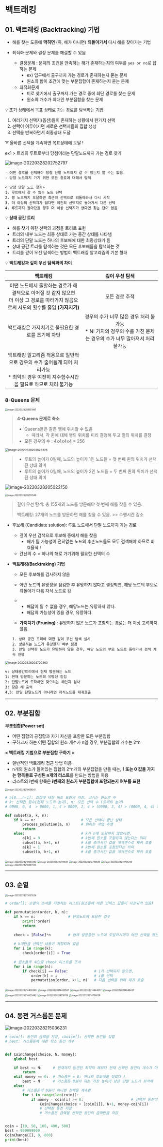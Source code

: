 # 백트래킹



## 01. 백트래킹 (Backtracking) 기법

- 해를 찾는 도중에 **막히면** (즉, 해가 아니면) **되돌아가서** 다시 해를 찾아가는 기법

- 최적화 문제와 결정 문제를 해결할 수 있음
  - 결정문제 : 문제의 조건을 만족하는 해가 존재하는지의 여부를 `yes or no`로 답하는 문제
    - ex) 입구에서 출구까지 가는 경로가 존재하는지 묻는 문제
    - 원소의 합이 조건에 맞는 부분집합이 존재하는지 묻는 문제
  - 최적화문제
    - 미로 찾기에서 출구까지 가는 경로 중에 최단 경로를 찾는 문제
    - 원소의 개수가 최대인 부분집합을 찾는 문제





💡 초기 상태에서 목표 상태로 가는 경로를 탐색하는 기법

1. 여러가지 선택지(옵션)들이 존재하는 상황에서 한가지 선택
2. 선택이 이루어지면 새로운 선택지들의 집합 생성
3. 선택을 반복하면서 최종상태 도달

➰ 올바른 선택을 계속하면 목표상태에 도달 !





ex1 > 트리의 루트로부터 당첨이라는 단말노드까지 가는 경로 찾기

![image-20220328202752797](백트래킹.assets/image-20220328202752797.png)

```
- 어떤 경로를 선택해야 당첨 단말 노드까지 갈 수 있는지 알 수는 없음.
- 당첨 노드까지 가기 위한 모든 경로에 대해서 탐색

< 당첨 단말 노드 찾기>
1. 루트에서 갈 수 있는 노드 선택
2. 꽝 노드까지 도달하면 최근의 선택으로 되돌아와서 다시 시작
3. 더 이상의 선택지가 없다면 이전의 선택지로 돌아가서 다른 선택
4. 루트까지 돌아갔을 경우 더 이상 선택지가 없다면 찾는 답이 없음
```





💡 **상태 공간 트리**

- 해를 찾기 위한 선택의 과정을 트리로 표현
- 트리의 내부 노드는 최종 상태로 가는 중간 상태를 나타냄
- 트리의 단말 노드는 하나의 후보해에 대한 최종상태가 됨
- 상태 공간 트리를 탐색하는 것은 모든 후보해들을 탐색하는 것
- 트리를 깊이 우선 탐색하는 방법이 백트래킹 알고리즘의 기본 형태



💡 **백트래킹과 깊이 우선 탐색과의 차이**

|                           백트래킹                           |                        깊이 우선 탐색                        |
| :----------------------------------------------------------: | :----------------------------------------------------------: |
| 어떤 노드에서 출발하는 경로가 해결책으로 이어질 것 같지 않으면 <br />더 이상 그 경로를 따라가지 않음으로써 시도의 횟수를 줄임 **(가지치기)** |                        모든 경로 추적                        |
|      백트래킹은 가지치기로 불필요한 경로를 조기에 차단       | 경우의 수가 너무 많은 경우 처리 불가능 <br />* N! 가지의 경우의 수를 가진 문제는 경우의 수가 너무 많아져서 처리 불가능 |
| 백트래킹 알고리즘 적용으로 일반적으로 경우의 수가 줄어들게 되어 처리가능<br />* 최악의 경우 여전히 지수함수시간을 필요로 하므로 처리 불가능 |                                                              |





### 8-Queens 문제

<img src="백트래킹.assets/image-20220328203551061.png" alt="image-20220328203551061" style="zoom: 50%;" />



> **4-Queens 문제로 축소**
>
> - Queens들은 같은 행에 위치할 수 없음
>   - 따라서, 각 퀸에 대해 행의 위치를 미리 결정해 두고 열의 위치를 결정
> - 모든 경우의 수 : 4x4x4x4 = 256

<img src="백트래킹.assets/image-20220328203823325.png" alt="image-20220328203823325" style="zoom:67%;" />

> - 루트의 높이가 0일때, 노드의 높이가 1인 노드들 = 첫 번째 퀸의 위치가 선택된 상태 의미
> - 루트의 높이가 0일때, 노드의 높이가 2인 노드들 = 두 번째 퀸의 위치가 선택된 상태 의미

![image-20220328205022150](백트래킹.assets/image-20220328205022150.png)



<img src="백트래킹.assets/image-20220328205051548.png" alt="image-20220328205051548" style="zoom: 50%;" />

> 깊이 우선 탐색: 총 155개의 노드를 방문해야 첫 번째 해를 찾을 수 있음.
>
> 백트래킹: 27개의 노드를 방문하면 해를 찾을 수 있음. >> 수행시간 감소



- 후보해 (Candidate solution): 루트 노드에서 단말 노드까지 가는 경로
  - 깊이 우선 검색으로 후보해 중에서 해를 찾음
    - 해가 될 가능성이 전혀없는 노드의 후손노드들도 모두 검색해야 하므로 비효율적 !
  - 간선의 수 = 하나의 해로 가기위해 필요한 선택의 수



- **백트래킹(Backtraking) 기법**

  - 모든 후보해를 검사하지 않음

  - 어떤 노드의 유망성을 점검한 후 유망하지 않다고 결정되면, 해당 노드의 부모로 되돌아가 다음 자식 노드로 감

  - [^유망성]: 어떤 노드를 방문했을 때 해당 노드를 포함한 경로의 해답 여부

    - 해답이 될 수 없을 경우, 해당노드는 유망하지 않다.
    - 해답의 가능성이 있을 경우, 유망하다.

  - **가지치기 (Pruning)** : 유망하지 않은 노드가 포함되는 경로는 더 이상 고려하지 않음.

  ```
  1. 상태 공간 트리에 대한 깊이 우선 탐색 실시
  2. 방문하는 노드가 유망한지 여부 점검
  3. 만일 선택한 노드가 유망하지 않을 경우, 해당 노드의 부모 노드로 돌아가서 검색 계속 진행
  ```

  



<img src="백트래킹.assets/image-20220328204720463.png" alt="image-20220328204720463" style="zoom:67%;" />

```
v: 상태공간트리에서 현재 방문하는 노드
1: 현재 방문하는 노드의 유망성 점검
2: 단말노드에 도착하면 찾으려는 해인지 검사
3: 찾은 해 출력
4,5: 만일 단말노드가 아니라면 자식노드를 재귀호출
```





---



## 02. 부분집합



**부분집합(Power set)**

- 어떤 집합의 공집합과 자기 자신을 포함한 모든 부분집합
- 구하고자 하는 어떤 집합의 원소 개수가 n일 경우, 부분집합의 개수는 2^n



**< 백트래킹 기법으로 부분집합 구하기 >**

- 일반적인 백트래킹 접근 방법 이용
- n개의 원소가 들어있는 집합의 2^n개의 부분집합을 만들 때는, **1 또는 0 값을 가지는 항목들로 구성된 n개의 리스트**를 만드는 방법을 이용
- 리스트의 i번째 항목은 **i번째의 원소가 부분집합에 포함되는지 여부를 표현**

<img src="백트래킹.assets/image-20220328210018041.png" alt="image-20220328210018041" style="zoom: 50%;" />





```python
# a[0...n-1]: 집합에 대한 비트 표현의 저장, 크기는 원소의 수
# k: 선택한 횟수(현재 노드의 높이), n: 모든 선택 수 (트리의 높이)
# 0000, 0, 4  > 0000, 1, 4 > 0000, 2, 4 > (0000, 3, 4) > (0000, 4, 4) > (0001, 4, 4) > 0010, 3, 4

def subset(a, k, n):
    if k == n:                     # 모든 선택이 끝난 상태
        process_solution(a, n)     # 원하는 작업 수행
        return
    else:                          # k가 n에 도달하지 않았다면,
        a[k] = 0                   # k번째 원소를 포함하지 않는다는 의미
        subset(a, k+1, n)          # k를 증가시킨 값을 매개변수로 재귀 호출
        a[k] = 1                   # k번째 원소를 포함한다는 의미
        subset(a, k+1, n)          # k를 증가시킨 값을 매개변수로 재귀 호출
```



<img src="백트래킹.assets/image-20220328210653382.png" alt="image-20220328210653382" style="zoom: 50%;" />

<img src="백트래킹.assets/image-20220328210711839.png" alt="image-20220328210711839" style="zoom:50%;" />

<img src="백트래킹.assets/image-20220328210735836.png" alt="image-20220328210735836" style="zoom:50%;" />

<img src="백트래킹.assets/image-20220328210755259.png" alt="image-20220328210755259" style="zoom:50%;" />

<img src="백트래킹.assets/image-20220328210847136.png" alt="image-20220328210847136" style="zoom: 50%;" />





---



## 03. 순열

<img src="백트래킹.assets/image-20220328213823524.png" alt="image-20220328213823524" style="zoom: 50%;" />



```python
# order[]: 순열의 순서를 저장하는 리스트(원소들에 대한 인덱스 값들이 저장되어 있음)

def permutation(order, k, n):
    if k == n:               # 단말노드에 도달한 경우
        print(*order)
        return
    
    check = [False]*n        # 현재 방문중인 노드에 도달하기까지 어떤 선택을 했는지 조사하기 위해 사용
    
    # k개만큼 선택한 내용이 저장되어 있음
    for i in range(k):
        check[order[i]] = True
    
    # 원소들의 수만큼 check 리스트를 조사
    for i in range(n):
        if check[i] == False:            # i가 선택되지 않으면,
            order[k] = i                 # i를 선택
            permutation(order, k+1, n)   # 다음 선택을 위해 재귀 호출
```

<img src="백트래킹.assets/image-20220328214400349.png" alt="image-20220328214400349" style="zoom:50%;" />

<img src="백트래킹.assets/image-20220328214420587.png" alt="image-20220328214420587" style="zoom:50%;" />

<img src="백트래킹.assets/image-20220328214444077.png" alt="image-20220328214444077" style="zoom:50%;" />

<img src="백트래킹.assets/image-20220328214646437.png" alt="image-20220328214646437" style="zoom:50%;" />

<img src="백트래킹.assets/image-20220328214625492.png" alt="image-20220328214625492" style="zoom:50%;" />

<img src="백트래킹.assets/image-20220328214718018.png" alt="image-20220328214718018" style="zoom:50%;" />

<img src="백트래킹.assets/image-20220328214736059.png" alt="image-20220328214736059" style="zoom:50%;" />





---

## 04. 동전 거스름돈 문제

![image-20220328215036231](백트래킹.assets/image-20220328215036231.png)

```python
# coin[]: 동전의 금액을 저장, choice[]: 선택한 동전들 집합
# best: 거스름돈에 대한 최소 동전 개수


def CoinChange(choice, N, money):
    global best

    if best <= N:     # 현재까지 발견된 최적의 해보다 현재 선택된 동전의 개수가 더 크면 해가 아님.
        return
    elif money == 0:  # 거스름돈 = 0: 하나의 후보해를 찾았다 !
        best = N      # 거스름돈 0원이 되는 가장 높이가 낮은 단말 노드가 최적해
    else:
        # 거스름돈이 0원이 아니면 선택을 계속함
        for i in range(len(coin)):
            if money - coin[i] >= 0:                      # 선택한 동전이 거스름돈 금액보다 작거나 같으면
                CoinChange(choice + [coin[i]], N+1, money-coin[i])    
                # 선택한 동전 저장
                # 거스름돈 금액을 선택한 동전의 금액만큼 차감


coin = [10, 50, 100, 400, 500]
best = 999999999
CoinChange([], 0, 800)
print(best)
```

